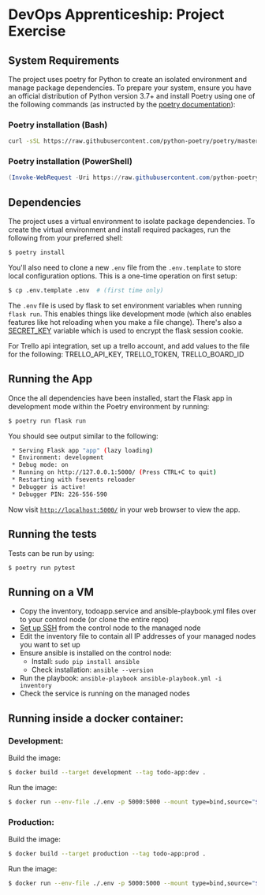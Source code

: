 # DevOps Apprenticeship: Project Exercise

## System Requirements

The project uses poetry for Python to create an isolated environment and manage package dependencies. To prepare your system, ensure you have an official distribution of Python version 3.7+ and install Poetry using one of the following commands (as instructed by the [poetry documentation](https://python-poetry.org/docs/#system-requirements)):

### Poetry installation (Bash)

```bash
curl -sSL https://raw.githubusercontent.com/python-poetry/poetry/master/install-poetry.py | python -
```

### Poetry installation (PowerShell)

```powershell
(Invoke-WebRequest -Uri https://raw.githubusercontent.com/python-poetry/poetry/master/install-poetry.py -UseBasicParsing).Content | python -
```

## Dependencies

The project uses a virtual environment to isolate package dependencies. To create the virtual environment and install required packages, run the following from your preferred shell:

```bash
$ poetry install
```

You'll also need to clone a new `.env` file from the `.env.template` to store local configuration options. This is a one-time operation on first setup:

```bash
$ cp .env.template .env  # (first time only)
```

The `.env` file is used by flask to set environment variables when running `flask run`. This enables things like development mode (which also enables features like hot reloading when you make a file change). There's also a [SECRET_KEY](https://flask.palletsprojects.com/en/1.1.x/config/#SECRET_KEY) variable which is used to encrypt the flask session cookie.

For Trello api integration, set up a trello account, and add values to the file for the following: TRELLO_API_KEY, TRELLO_TOKEN, TRELLO_BOARD_ID

## Running the App

Once the all dependencies have been installed, start the Flask app in development mode within the Poetry environment by running:
```bash
$ poetry run flask run
```

You should see output similar to the following:
```bash
 * Serving Flask app "app" (lazy loading)
 * Environment: development
 * Debug mode: on
 * Running on http://127.0.0.1:5000/ (Press CTRL+C to quit)
 * Restarting with fsevents reloader
 * Debugger is active!
 * Debugger PIN: 226-556-590
```
Now visit [`http://localhost:5000/`](http://localhost:5000/) in your web browser to view the app.

## Running the tests

Tests can be run by using:
```bash
$ poetry run pytest
```

## Running on a VM

* Copy the inventory, todoapp.service and ansible-playbook.yml files over to your control node (or clone the entire repo)
* [Set up SSH](https://www.ssh.com/academy/ssh/copy-id) from the control node to the managed node 
* Edit the inventory file to contain all IP addresses of your managed nodes you want to set up
* Ensure ansible is installed on the control node: 
    * Install:  `sudo pip install ansible`
    * Check installation:  `ansible --version`
* Run the playbook: `ansible-playbook ansible-playbook.yml -i inventory`
* Check the service is running on the managed nodes

## Running inside a docker container:
### Development:
Build the image:
```bash
$ docker build --target development --tag todo-app:dev .
```
Run the image:
```bash
$ docker run --env-file ./.env -p 5000:5000 --mount type=bind,source="$(pwd)"todo_app,target=/app/todo_app todo-app:dev
```

### Production:
Build the image:
```bash
$ docker build --target production --tag todo-app:prod .
```
Run the image:
```bash
$ docker run --env-file ./.env -p 5000:5000 --mount type=bind,source="$(pwd)"todo_app,target=/app/todo_app todo-app:prod
```